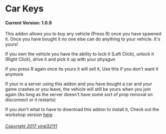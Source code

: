 Car Keys
==========
#### Current Version: 1.0.9

This addon allows you to buy any vehicle (Press R) once you have spawned it. Once you have bought it no one else can do anything to your vehicle. It's yours!

If you own the vehicle you have the ability to lock it (Left Click), unlock it (Right Click), drive it and pick it up with your physgun

If you press R again once its yours it will sell it, Use this if you don't want it anymore

If your in a server using this addon and you have bought a car and your game crashes or you leave, the vehicle will still be yours when you join again (As long as the server doesn't have some sort of prop removal on disconnect or it restarts)

If you don't what to have to download this addon to install it, Check out the workshop version [here](https://steamcommunity.com/sharedfiles/filedetails/?id=864523561)

###### [Copyright 2017 viral32111](https://github.com/viral32111/car-keys/blob/master/LICENCE)